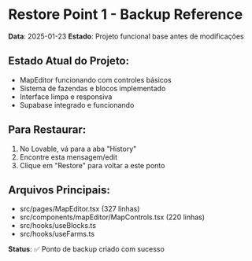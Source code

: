 
# Restore Point 1 - Backup Reference

**Data**: 2025-01-23
**Estado**: Projeto funcional base antes de modificações

## Estado Atual do Projeto:
- MapEditor funcionando com controles básicos
- Sistema de fazendas e blocos implementado
- Interface limpa e responsiva
- Supabase integrado e funcionando

## Para Restaurar:
1. No Lovable, vá para a aba "History" 
2. Encontre esta mensagem/edit
3. Clique em "Restore" para voltar a este ponto

## Arquivos Principais:
- src/pages/MapEditor.tsx (327 linhas)
- src/components/mapEditor/MapControls.tsx (220 linhas)
- src/hooks/useBlocks.ts
- src/hooks/useFarms.ts

**Status**: ✅ Ponto de backup criado com sucesso
